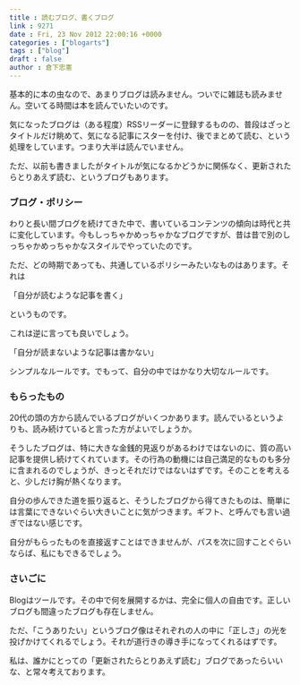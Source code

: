 ```yaml
---
title : 読むブログ、書くブログ
link : 9271
date : Fri, 23 Nov 2012 22:00:16 +0000
categories : ["blogarts"]
tags : ["blog"]
draft : false
author : 倉下忠憲
---
```


基本的に本の虫なので、あまりブログは読みません。ついでに雑誌も読みません。空いてる時間は本を読んでいたいのです。

気になったブログは（ある程度）RSSリーダーに登録するものの、普段はざっとタイトルだけ眺めて、気になる記事にスターを付け、後でまとめて読む、という処理をしています。つまり大半は読んでいません。

ただ、以前も書きましたがタイトルが気になるかどうかに関係なく、更新されたらとりあえず読む、というブログもあります。

<h3>ブログ・ポリシー</h3>
わりと長い間ブログを続けてきた中で、書いているコンテンツの傾向は時代と共に変化しています。今もしっちゃかめっちゃかなブログですが、昔は昔で別のしっちゃかめっちゃかなスタイルでやっていたのです。

ただ、どの時期であっても、共通しているポリシーみたいなものはあります。それは

「自分が読むような記事を書く」

というものです。

これは逆に言っても良いでしょう。

「自分が読まないような記事は書かない」

シンプルなルールです。でもって、自分の中ではかなり大切なルールです。

<h3>もらったもの</h3>
20代の頭の方から読んでいるブログがいくつかあります。読んでいるというよりも、読み続けていると言った方がよいでしょうか。

そうしたブログは、特に大きな金銭的見返りがあるわけではないのに、質の高い記事を提供し続けてくれています。その行為の動機には自己満足的なものも多分に含まれるのでしょうが、きっとそれだけではないはずです。そのことを考えると、少しだけ胸が熱くなります。

自分の歩んできた道を振り返ると、そうしたブログから得てきたものは、簡単には言葉にできないぐらい大きいことに気がつきます。ギフト、と呼んでも言い過ぎではない感じです。

自分がもらったものを直接返すことはできませんが、パスを次に回すことぐらいならば、私にもできるでしょう。

<h3>さいごに</h3>
Blogはツールです。その中で何を展開するかは、完全に個人の自由です。正しいブログも間違ったブログも存在しません。

ただ、「こうありたい」というブログ像はそれぞれの人の中に「正しさ」の光を投げかけてくれるでしょう。それが道行きの導き手になってくれるはずです。

私は、誰かにとっての「更新されたらとりあえず読む」ブログであったらいいな、と常々考えております。